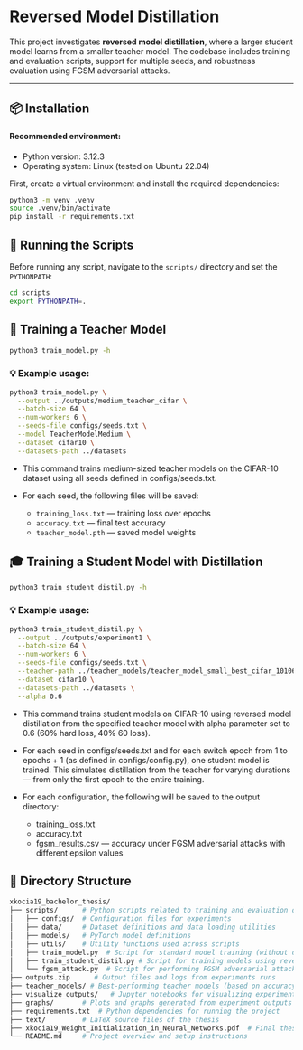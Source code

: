 # Reversed Model Distillation

This project investigates **reversed model distillation**, where a larger student model learns from a smaller teacher model. The codebase includes training and evaluation scripts, support for multiple seeds, and robustness evaluation using FGSM adversarial attacks.

---

## 📦 Installation

#### Recommended environment:
- Python version: 3.12.3 
- Operating system: Linux (tested on Ubuntu 22.04)

First, create a virtual environment and install the required dependencies:

```bash
python3 -m venv .venv
source .venv/bin/activate
pip install -r requirements.txt
```

## 🚀 Running the Scripts

Before running any script, navigate to the `scripts/` directory and set the `PYTHONPATH`:

```bash
cd scripts
export PYTHONPATH=.
```

## 🧠 Training a Teacher Model
```bash
python3 train_model.py -h
```

### 💡 Example usage:
```bash
python3 train_model.py \
  --output ../outputs/medium_teacher_cifar \
  --batch-size 64 \
  --num-workers 6 \
  --seeds-file configs/seeds.txt \
  --model TeacherModelMedium \
  --dataset cifar10 \
  --datasets-path ../datasets
```
- This command trains medium-sized teacher models on the CIFAR-10 dataset using all seeds defined in configs/seeds.txt.

 - For each seed, the following files will be saved:
   - `training_loss.txt` — training loss over epochs 
   - `accuracy.txt` — final test accuracy 
   - `teacher_model.pth` — saved model weights

## 🎓 Training a Student Model with Distillation
```bash
python3 train_student_distil.py -h
```

### 💡 Example usage:
```bash
python3 train_student_distil.py \
  --output ../outputs/experiment1 \
  --batch-size 64 \
  --num-workers 6 \
  --seeds-file configs/seeds.txt \
  --teacher-path ../teacher_models/teacher_model_small_best_cifar_10106.pth \
  --dataset cifar10 \
  --datasets-path ../datasets \
  --alpha 0.6
```

- This command trains student models on CIFAR-10 using reversed model distillation from the specified teacher model with alpha parameter set to 0.6 (60\% hard loss, 40\% 60 loss).

- For each seed in configs/seeds.txt and for each switch epoch from 1 to epochs + 1 (as defined in configs/config.py), one student model is trained. This simulates distillation from the teacher for varying durations — from only the first epoch to the entire training. 
- For each configuration, the following will be saved to the output directory:
  - training_loss.txt 
  - accuracy.txt 
  - fgsm_results.csv — accuracy under FGSM adversarial attacks with different epsilon values

## 📁 Directory Structure
```bash
xkocia19_bachelor_thesis/
├── scripts/      # Python scripts related to training and evaluation of reversed model distillation
│   ├── configs/  # Configuration files for experiments
│   ├── data/     # Dataset definitions and data loading utilities
│   ├── models/   # PyTorch model definitions
│   ├── utils/    # Utility functions used across scripts
│   ├── train_model.py  # Script for standard model training (without distillation)
│   ├── train_student_distil.py # Script for training models using reversed model distillation
│   └── fgsm_attack.py  # Script for performing FGSM adversarial attacks
├── outputs.zip      # Output files and logs from experiments runs
├── teacher_models/ # Best-performing teacher models (based on accuracy)
├── visualize_outputs/   # Jupyter notebooks for visualizing experiment results
├── graphs/       # Plots and graphs generated from experiment outputs
├── requirements.txt  # Python dependencies for running the project
├── text/         # LaTeX source files of the thesis
├── xkocia19_Weight_Initialization_in_Neural_Networks.pdf  # Final thesis document
└── README.md     # Project overview and setup instructions
```
